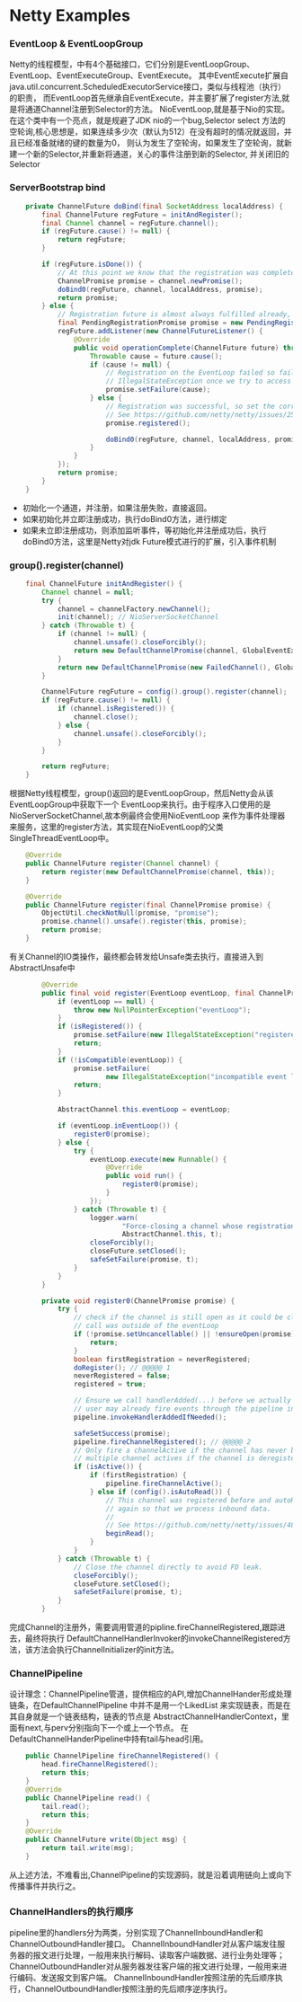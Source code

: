 # Netty Examples

### EventLoop & EventLoopGroup
Netty的线程模型，中有4个基础接口，它们分别是EventLoopGroup、EventLoop、EventExecuteGroup、EventExecute。
其中EventExecute扩展自java.util.concurrent.ScheduledExecutorService接口，类似与线程池（执行）的职责，
而EventLoop首先继承自EventExecute，并主要扩展了register方法,就是将通道Channel注册到Selector的方法。
NioEventLoop,就是基于Nio的实现。在这个类中有一个亮点，就是规避了JDK nio的一个bug,Selector select
方法的空轮询,核心思想是，如果连续多少次（默认为512）在没有超时的情况就返回，并且已经准备就绪的键的数量为0，
则认为发生了空轮询，如果发生了空轮询，就新建一个新的Selector,并重新将通道，关心的事件注册到新的Selector,
并关闭旧的Selector

### ServerBootstrap bind
```java
    private ChannelFuture doBind(final SocketAddress localAddress) {
        final ChannelFuture regFuture = initAndRegister();
        final Channel channel = regFuture.channel();
        if (regFuture.cause() != null) {
            return regFuture;
        }

        if (regFuture.isDone()) {
            // At this point we know that the registration was complete and successful.
            ChannelPromise promise = channel.newPromise();
            doBind0(regFuture, channel, localAddress, promise);
            return promise;
        } else {
            // Registration future is almost always fulfilled already, but just in case it's not.
            final PendingRegistrationPromise promise = new PendingRegistrationPromise(channel);
            regFuture.addListener(new ChannelFutureListener() {
                @Override
                public void operationComplete(ChannelFuture future) throws Exception {
                    Throwable cause = future.cause();
                    if (cause != null) {
                        // Registration on the EventLoop failed so fail the ChannelPromise directly to not cause an
                        // IllegalStateException once we try to access the EventLoop of the Channel.
                        promise.setFailure(cause);
                    } else {
                        // Registration was successful, so set the correct executor to use.
                        // See https://github.com/netty/netty/issues/2586
                        promise.registered();

                        doBind0(regFuture, channel, localAddress, promise);
                    }
                }
            });
            return promise;
        }
    }
```

- 初始化一个通道，并注册，如果注册失败，直接返回。
- 如果初始化并立即注册成功，执行doBind0方法，进行绑定
- 如果未立即注册成功，则添加监听事件，等初始化并注册成功后，执行doBind0方法，这里是Netty对jdk
Future模式进行的扩展，引入事件机制

### group().register(channel)
```java
    final ChannelFuture initAndRegister() {
        Channel channel = null;
        try {
            channel = channelFactory.newChannel();
            init(channel); // NioServerSocketChannel
        } catch (Throwable t) {
            if (channel != null) {
                channel.unsafe().closeForcibly();
                return new DefaultChannelPromise(channel, GlobalEventExecutor.INSTANCE).setFailure(t);
            }
            return new DefaultChannelPromise(new FailedChannel(), GlobalEventExecutor.INSTANCE).setFailure(t);
        }

        ChannelFuture regFuture = config().group().register(channel);
        if (regFuture.cause() != null) {
            if (channel.isRegistered()) {
                channel.close();
            } else {
                channel.unsafe().closeForcibly();
            }
        }

        return regFuture;
    }
```

根据Netty线程模型，group()返回的是EventLoopGroup，然后Netty会从该EventLoopGroup中获取下一个
EventLoop来执行。由于程序入口使用的是NioServerSocketChannel,故本例最终会使用NioEventLoop
来作为事件处理器来服务，这里的register方法，其实现在NioEventLoop的父类SingleThreadEventLoop中。

```java
    @Override
    public ChannelFuture register(Channel channel) {
        return register(new DefaultChannelPromise(channel, this));
    }

    @Override
    public ChannelFuture register(final ChannelPromise promise) {
        ObjectUtil.checkNotNull(promise, "promise");
        promise.channel().unsafe().register(this, promise);
        return promise;
    }
```

有关Channel的IO类操作，最终都会转发给Unsafe类去执行，直接进入到AbstractUnsafe中

```java
        @Override
        public final void register(EventLoop eventLoop, final ChannelPromise promise) {
            if (eventLoop == null) {
                throw new NullPointerException("eventLoop");
            }
            if (isRegistered()) {
                promise.setFailure(new IllegalStateException("registered to an event loop already"));
                return;
            }
            if (!isCompatible(eventLoop)) {
                promise.setFailure(
                        new IllegalStateException("incompatible event loop type: " + eventLoop.getClass().getName()));
                return;
            }

            AbstractChannel.this.eventLoop = eventLoop;

            if (eventLoop.inEventLoop()) {
                register0(promise);
            } else {
                try {
                    eventLoop.execute(new Runnable() {
                        @Override
                        public void run() {
                            register0(promise);
                        }
                    });
                } catch (Throwable t) {
                    logger.warn(
                            "Force-closing a channel whose registration task was not accepted by an event loop: {}",
                            AbstractChannel.this, t);
                    closeForcibly();
                    closeFuture.setClosed();
                    safeSetFailure(promise, t);
                }
            }
        }

        private void register0(ChannelPromise promise) {
            try {
                // check if the channel is still open as it could be closed in the mean time when the register
                // call was outside of the eventLoop
                if (!promise.setUncancellable() || !ensureOpen(promise)) {
                    return;
                }
                boolean firstRegistration = neverRegistered;
                doRegister(); // @@@@@ 1
                neverRegistered = false;
                registered = true;

                // Ensure we call handlerAdded(...) before we actually notify the promise. This is needed as the
                // user may already fire events through the pipeline in the ChannelFutureListener.
                pipeline.invokeHandlerAddedIfNeeded();

                safeSetSuccess(promise);
                pipeline.fireChannelRegistered(); // @@@@@ 2
                // Only fire a channelActive if the channel has never been registered. This prevents firing
                // multiple channel actives if the channel is deregistered and re-registered.
                if (isActive()) {
                    if (firstRegistration) {
                        pipeline.fireChannelActive();
                    } else if (config().isAutoRead()) {
                        // This channel was registered before and autoRead() is set. This means we need to begin read
                        // again so that we process inbound data.
                        //
                        // See https://github.com/netty/netty/issues/4805
                        beginRead();
                    }
                }
            } catch (Throwable t) {
                // Close the channel directly to avoid FD leak.
                closeForcibly();
                closeFuture.setClosed();
                safeSetFailure(promise, t);
            }
        }
```

完成Channel的注册外，需要调用管道的pipline.fireChannelRegistered,跟踪进去，最终将执行
DefaultChannelHandlerInvoker的invokeChannelRegistered方法，该方法会执行ChannelInitializer的init方法。

### ChannelPipeline
设计理念：ChannelPipeline管道，提供相应的API,增加ChannelHander形成处理链条，在DefaultChannelPipeline
中并不是用一个LikedList<ChannelHander> 来实现链表，而是在其自身就是一个链表结构，链表的节点是
AbstractChannelHandlerContext，里面有next,与perv分别指向下一个或上一个节点。
在DefaultChannelHanderPipeline中持有tail与head引用。

```java
    public ChannelPipeline fireChannelRegistered() {
        head.fireChannelRegistered();
        return this;
    }
    @Override
    public ChannelPipeline read() {
        tail.read();
        return this;
    }
    @Override
    public ChannelFuture write(Object msg) {
        return tail.write(msg);
    }
```

从上述方法，不难看出,ChannelPipeline的实现源码，就是沿着调用链向上或向下传播事件并执行之。

### ChannelHandlers的执行顺序
pipeline里的handlers分为两类，分别实现了ChannelInboundHandler和ChannelOutboundHandler接口。
ChannelInboundHandler对从客户端发往服务器的报文进行处理，一般用来执行解码、读取客户端数据、进行业务处理等；
ChannelOutboundHandler对从服务器发往客户端的报文进行处理，一般用来进行编码、发送报文到客户端。
ChannelInboundHandler按照注册的先后顺序执行，ChannelOutboundHandler按照注册的先后顺序逆序执行。
